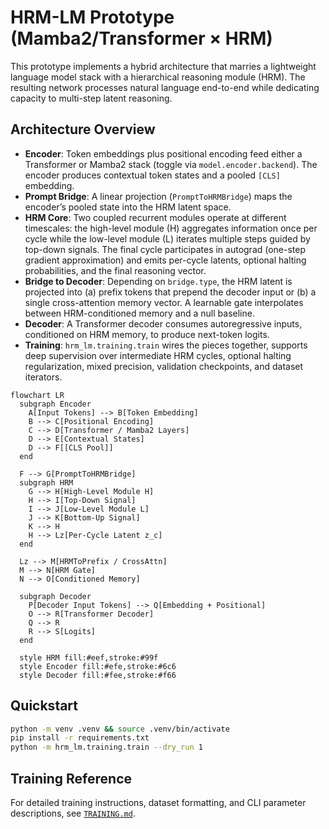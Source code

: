 # HRM-LM Prototype (Mamba2/Transformer × HRM)

This prototype implements a hybrid architecture that marries a lightweight language model stack with a hierarchical reasoning module (HRM). The resulting network processes natural language end-to-end while dedicating capacity to multi-step latent reasoning.

## Architecture Overview

- **Encoder**: Token embeddings plus positional encoding feed either a Transformer or Mamba2 stack (toggle via `model.encoder.backend`). The encoder produces contextual token states and a pooled `[CLS]` embedding.
- **Prompt Bridge**: A linear projection (`PromptToHRMBridge`) maps the encoder’s pooled state into the HRM latent space.
- **HRM Core**: Two coupled recurrent modules operate at different timescales: the high-level module (H) aggregates information once per cycle while the low-level module (L) iterates multiple steps guided by top-down signals. The final cycle participates in autograd (one-step gradient approximation) and emits per-cycle latents, optional halting probabilities, and the final reasoning vector.
- **Bridge to Decoder**: Depending on `bridge.type`, the HRM latent is projected into (a) prefix tokens that prepend the decoder input or (b) a single cross-attention memory vector. A learnable gate interpolates between HRM-conditioned memory and a null baseline.
- **Decoder**: A Transformer decoder consumes autoregressive inputs, conditioned on HRM memory, to produce next-token logits.
- **Training**: `hrm_lm.training.train` wires the pieces together, supports deep supervision over intermediate HRM cycles, optional halting regularization, mixed precision, validation checkpoints, and dataset iterators.

```mermaid
flowchart LR
  subgraph Encoder
    A[Input Tokens] --> B[Token Embedding]
    B --> C[Positional Encoding]
    C --> D[Transformer / Mamba2 Layers]
    D --> E[Contextual States]
    D --> F[[CLS Pool]]
  end

  F --> G[PromptToHRMBridge]
  subgraph HRM
    G --> H[High-Level Module H]
    H --> I[Top-Down Signal]
    I --> J[Low-Level Module L]
    J --> K[Bottom-Up Signal]
    K --> H
    H --> Lz[Per-Cycle Latent z_c]
  end

  Lz --> M[HRMToPrefix / CrossAttn]
  M --> N[HRM Gate]
  N --> O[Conditioned Memory]

  subgraph Decoder
    P[Decoder Input Tokens] --> Q[Embedding + Positional]
    O --> R[Transformer Decoder]
    Q --> R
    R --> S[Logits]
  end

  style HRM fill:#eef,stroke:#99f
  style Encoder fill:#efe,stroke:#6c6
  style Decoder fill:#fee,stroke:#f66
```

## Quickstart

```bash
python -m venv .venv && source .venv/bin/activate
pip install -r requirements.txt
python -m hrm_lm.training.train --dry_run 1
```

## Training Reference

For detailed training instructions, dataset formatting, and CLI parameter descriptions, see [`TRAINING.md`](TRAINING.md).
